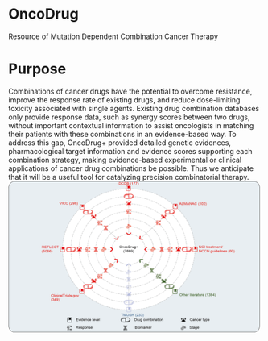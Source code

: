 # OncoDrug
Resource of Mutation Dependent Combination Cancer Therapy
# Purpose
Combinations of cancer drugs have the potential to overcome resistance, improve the response rate of existing drugs, and reduce dose-limiting toxicity associated with single agents. Existing drug combination databases only provide response data, such as synergy scores between two drugs, without important contextual information to assist oncologists in matching their patients with these combinations in an evidence-based way. To address this gap, OncoDrug+ provided detailed genetic evidences, pharmacological target information and evidence scores supporting each combination strategy, making evidence-based experimental or clinical applications of cancer drug combinations be possible. Thus we anticipate that it will be a useful tool for catalyzing precision combinatorial therapy. 
<img src="https://github.com/mulinlab/OncoDrug/blob/main/static/img/purpose.png" width="500" height="300">
